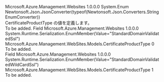 <Type Name="CertificateProductType" FullName="Microsoft.Azure.Management.WebSites.Models.CertificateProductType">
  <TypeSignature Language="C#" Value="public enum CertificateProductType" />
  <TypeSignature Language="ILAsm" Value=".class public auto ansi sealed CertificateProductType extends System.Enum" />
  <TypeSignature Language="DocId" Value="T:Microsoft.Azure.Management.WebSites.Models.CertificateProductType" />
  <TypeSignature Language="VB.NET" Value="Public Enum CertificateProductType" />
  <TypeSignature Language="F#" Value="type CertificateProductType = " />
  <AssemblyInfo>
    <AssemblyName>Microsoft.Azure.Management.Websites</AssemblyName>
    <AssemblyVersion>1.0.0.0</AssemblyVersion>
  </AssemblyInfo>
  <Base>
    <BaseTypeName>System.Enum</BaseTypeName>
  </Base>
  <Attributes>
    <Attribute>
      <AttributeName>Newtonsoft.Json.JsonConverter(typeof(Newtonsoft.Json.Converters.StringEnumConverter))</AttributeName>
    </Attribute>
  </Attributes>
  <Docs>
    <summary>
            CertificateProductType の値を定義します。
            </summary>
    <remarks>To be added.</remarks>
  </Docs>
  <Members>
    <Member MemberName="StandardDomainValidatedSsl">
      <MemberSignature Language="C#" Value="StandardDomainValidatedSsl" />
      <MemberSignature Language="ILAsm" Value=".field public static literal valuetype Microsoft.Azure.Management.WebSites.Models.CertificateProductType StandardDomainValidatedSsl = int32(0)" />
      <MemberSignature Language="DocId" Value="F:Microsoft.Azure.Management.WebSites.Models.CertificateProductType.StandardDomainValidatedSsl" />
      <MemberSignature Language="VB.NET" Value="StandardDomainValidatedSsl" />
      <MemberSignature Language="F#" Value="StandardDomainValidatedSsl = 0" Usage="Microsoft.Azure.Management.WebSites.Models.CertificateProductType.StandardDomainValidatedSsl" />
      <MemberType>Field</MemberType>
      <AssemblyInfo>
        <AssemblyName>Microsoft.Azure.Management.Websites</AssemblyName>
        <AssemblyVersion>1.0.0.0</AssemblyVersion>
      </AssemblyInfo>
      <Attributes>
        <Attribute>
          <AttributeName>System.Runtime.Serialization.EnumMember(Value="StandardDomainValidatedSsl")</AttributeName>
        </Attribute>
      </Attributes>
      <ReturnValue>
        <ReturnType>Microsoft.Azure.Management.WebSites.Models.CertificateProductType</ReturnType>
      </ReturnValue>
      <MemberValue>0</MemberValue>
      <Docs>
        <summary>To be added.</summary>
      </Docs>
    </Member>
    <Member MemberName="StandardDomainValidatedWildCardSsl">
      <MemberSignature Language="C#" Value="StandardDomainValidatedWildCardSsl" />
      <MemberSignature Language="ILAsm" Value=".field public static literal valuetype Microsoft.Azure.Management.WebSites.Models.CertificateProductType StandardDomainValidatedWildCardSsl = int32(1)" />
      <MemberSignature Language="DocId" Value="F:Microsoft.Azure.Management.WebSites.Models.CertificateProductType.StandardDomainValidatedWildCardSsl" />
      <MemberSignature Language="VB.NET" Value="StandardDomainValidatedWildCardSsl" />
      <MemberSignature Language="F#" Value="StandardDomainValidatedWildCardSsl = 1" Usage="Microsoft.Azure.Management.WebSites.Models.CertificateProductType.StandardDomainValidatedWildCardSsl" />
      <MemberType>Field</MemberType>
      <AssemblyInfo>
        <AssemblyName>Microsoft.Azure.Management.Websites</AssemblyName>
        <AssemblyVersion>1.0.0.0</AssemblyVersion>
      </AssemblyInfo>
      <Attributes>
        <Attribute>
          <AttributeName>System.Runtime.Serialization.EnumMember(Value="StandardDomainValidatedWildCardSsl")</AttributeName>
        </Attribute>
      </Attributes>
      <ReturnValue>
        <ReturnType>Microsoft.Azure.Management.WebSites.Models.CertificateProductType</ReturnType>
      </ReturnValue>
      <MemberValue>1</MemberValue>
      <Docs>
        <summary>To be added.</summary>
      </Docs>
    </Member>
  </Members>
</Type>
